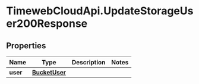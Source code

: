 # TimewebCloudApi.UpdateStorageUser200Response

## Properties

Name | Type | Description | Notes
------------ | ------------- | ------------- | -------------
**user** | [**BucketUser**](BucketUser.md) |  | 


